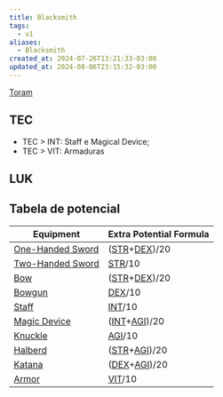 ```yaml
---
title: Blacksmith
tags:
  - v1
aliases:
  - Blacksmith
created_at: 2024-07-26T13:21:33-03:00
updated_at: 2024-08-06T23:15:32-03:00
---
```


[Toram](Toram.md)

## TEC

- TEC > INT: Staff e Magical Device;
- TEC > VIT: Armaduras

## LUK


## Tabela de potencial

| Equipment                                                                | Extra Potential Formula                                                                                      |
| ------------------------------------------------------------------------ | ------------------------------------------------------------------------------------------------------------ |
| [One-Handed Sword](../../../ideias/2024/07/09/Toram_One_Handed_Sword.md) | ([STR](../../../sementes/2024/07/2024-07-09-Toram_STR.md)+[DEX](../../../ideias/2024/07/09/Toram_DEX.md))/20 |
| [Two-Handed Sword](../../../ideias/2024/07/09/Toram_Two_Handed_Sword.md) | [STR](../../../sementes/2024/07/2024-07-09-Toram_STR.md)/10                                                  |
| [Bow](../../../ideias/2024/07/09/Toram_Bow.md)                           | ([STR](../../../sementes/2024/07/2024-07-09-Toram_STR.md)+[DEX](../../../ideias/2024/07/09/Toram_DEX.md))/20 |
| [Bowgun](../../../ideias/2024/07/09/Toram_Bowgun.md)                     | [DEX](../../../ideias/2024/07/09/Toram_DEX.md)/10                                                            |
| [Staff](../../../ideias/2024/07/09/Toram_Staff.md)                       | [INT](../../../sementes/2024/07/2024-07-09-Toram_INT.md)/10                                                  |
| [Magic Device](../../../ideias/2024/07/09/Toram_Magic_Device.md)         | ([INT](../../../sementes/2024/07/2024-07-09-Toram_INT.md)+[AGI](../../../ideias/2024/07/09/Toram_AGI.md))/20 |
| [Knuckle](../../../ideias/2024/07/09/Toram_Knuckle.md)                   | [AGI](../../../ideias/2024/07/09/Toram_AGI.md)/10                                                            |
| [Halberd](../../../ideias/2024/07/09/Toram_Halberd.md)                   | ([STR](../../../sementes/2024/07/2024-07-09-Toram_STR.md)+[AGI](../../../ideias/2024/07/09/Toram_AGI.md))/20 |
| [Katana](../../../ideias/2024/07/09/Toram_Katana.md)                     | ([DEX](_insight/2024/07/2024-07-09-Toram_DEX.md)+[AGI](_insight/2024/07/2024-07-09-Toram_AGI.md))/20         |
| [Armor](../../../ideias/2024/07/09/Toram_Armor.md)                       | [VIT](../../../ideias/2024/07/09/Toram_VIT.md)/10                                                            |


